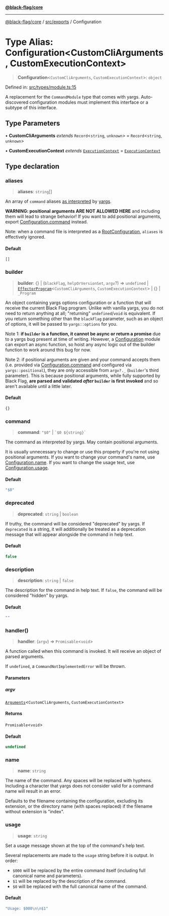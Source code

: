 [**@black-flag/core**](../../../README.md)

***

[@black-flag/core](../../../README.md) / [src/exports](../README.md) / Configuration

# Type Alias: Configuration\<CustomCliArguments, CustomExecutionContext\>

> **Configuration**\<`CustomCliArguments`, `CustomExecutionContext`\>: `object`

Defined in: [src/types/module.ts:15](https://github.com/Xunnamius/black-flag/blob/e6eca023803f0a1815dfc34f6bdb68feb61e8119/src/types/module.ts#L15)

A replacement for the `CommandModule` type that comes with yargs.
Auto-discovered configuration modules must implement this interface or a
subtype of this interface.

## Type Parameters

• **CustomCliArguments** *extends* `Record`\<`string`, `unknown`\> = `Record`\<`string`, `unknown`\>

• **CustomExecutionContext** *extends* [`ExecutionContext`](../util/type-aliases/ExecutionContext.md) = [`ExecutionContext`](../util/type-aliases/ExecutionContext.md)

## Type declaration

### aliases

> **aliases**: `string`[]

An array of `command` aliases [as
interpreted](https://github.com/yargs/yargs/pull/647) by
[yargs](https://github.com/yargs/yargs/blob/main/docs/advanced.md#command-aliases).

**WARNING: positional arguments ARE NOT ALLOWED HERE** and including them
will lead to strange behavior! If you want to add positional arguments,
export [Configuration.command](Configuration.md#command) instead.

Note: when a command file is interpreted as a [RootConfiguration](RootConfiguration.md),
`aliases` is effectively ignored.

#### Default

```ts
[]
```

### builder

> **builder**: \{\} \| (`blackFlag`, `helpOrVersionSet`, `argv`?) => `undefined` \| [`EffectorProgram`](../util/type-aliases/EffectorProgram.md)\<`CustomCliArguments`, `CustomExecutionContext`\> \| \{\} \| `_Program`

An object containing yargs options configuration or a function that will
receive the current Black Flag program. Unlike with vanilla yargs, you do
not need to return anything at all; "returning" `undefined`/`void` is
equivalent. If you return something other than the `blackFlag` parameter,
such as an object of options, it will be passed to `yargs::options` for
you.

Note 1: **if `builder` is a function, it cannot be async or return a
promise** due to a yargs bug present at time of writing. However, a
[Configuration](Configuration.md) module can export an async function, so hoist any
async logic out of the builder function to work around this bug for now.

Note 2: if positional arguments are given and your command accepts them
(i.e. provided via [Configuration.command](Configuration.md#command) and configured via
`yargs::positional`), they are only accessible from `argv?._` (`builder`'s
third parameter). This is because positional arguments, while fully
supported by Black Flag, **are parsed and validated _after_ `builder` is
first invoked** and so aren't available until a little later.

#### Default

```ts
{}
```

### command

> **command**: `"$0"` \| `` `$0 ${string}` ``

The command as interpreted by yargs. May contain positional arguments.

It is usually unnecessary to change or use this property if you're not
using positional arguments. If you want to change your command's name, use
[Configuration.name](Configuration.md#name). If you want to change the usage text, use
[Configuration.usage](Configuration.md#usage).

#### Default

```ts
"$0"
```

### deprecated

> **deprecated**: `string` \| `boolean`

If truthy, the command will be considered "deprecated" by yargs. If
`deprecated` is a string, it will additionally be treated as a deprecation
message that will appear alongside the command in help text.

#### Default

```ts
false
```

### description

> **description**: `string` \| `false`

The description for the command in help text. If `false`, the command will
be considered "hidden" by yargs.

#### Default

```ts
""
```

### handler()

> **handler**: (`argv`) => `Promisable`\<`void`\>

A function called when this command is invoked. It will receive an object
of parsed arguments.

If `undefined`, a `CommandNotImplementedError` will be thrown.

#### Parameters

##### argv

[`Arguments`](Arguments.md)\<`CustomCliArguments`, `CustomExecutionContext`\>

#### Returns

`Promisable`\<`void`\>

#### Default

```ts
undefined
```

### name

> **name**: `string`

The name of the command. Any spaces will be replaced with hyphens.
Including a character that yargs does not consider valid for a
command name will result in an error.

Defaults to the filename containing the configuration, excluding its
extension, or the directory name (with spaces replaced) if the
filename without extension is "index".

### usage

> **usage**: `string`

Set a usage message shown at the top of the command's help text.

Several replacements are made to the `usage` string before it is output. In
order:

- `$000` will be replaced by the entire command itself (including full
  canonical name and parameters).
- `$1` will be replaced by the description of the command.
- `$0` will be replaced with the full canonical name of the command.

#### Default

```ts
"Usage: $000\n\n$1"
```
